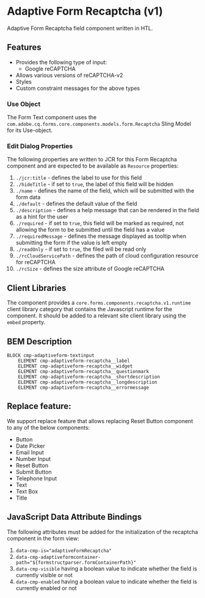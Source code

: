<!--
Copyright 2023 Adobe

Licensed under the Apache License, Version 2.0 (the "License");
you may not use this file except in compliance with the License.
You may obtain a copy of the License at

    http://www.apache.org/licenses/LICENSE-2.0

Unless required by applicable law or agreed to in writing, software
distributed under the License is distributed on an "AS IS" BASIS,
WITHOUT WARRANTIES OR CONDITIONS OF ANY KIND, either express or implied.
See the License for the specific language governing permissions and
limitations under the License.
-->
Adaptive Form Recaptcha (v1)
====
Adaptive Form Recaptcha field component written in HTL.

## Features

* Provides the following type of input:
  * Google reCAPTCHA
* Allows various versions of reCAPTCHA-v2
* Styles
* Custom constraint messages for the above types

### Use Object
The Form Text component uses the `com.adobe.cq.forms.core.components.models.form.Recaptcha` Sling Model for its Use-object.

### Edit Dialog Properties
The following properties are written to JCR for this Form Recaptcha component and are expected to be available as `Resource` properties:

1. `./jcr:title` - defines the label to use for this field
2. `./hideTitle` - if set to `true`, the label of this field will be hidden
3. `./name` - defines the name of the field, which will be submitted with the form data
4. `./default` - defines the default value of the field
5. `./description` - defines a help message that can be rendered in the field as a hint for the user
6. `./required` - if set to `true`, this field will be marked as required, not allowing the form to be submitted until the field has a value
7. `./requiredMessage` - defines the message displayed as tooltip when submitting the form if the value is left empty
8. `./readOnly` - if set to `true`, the filed will be read only
9. `./rcCloudServicePath` - defines the path of cloud configuration resource for reCAPTCHA
10. `./rcSize` - defines the size attribute of Google reCAPTCHA

## Client Libraries
The component provides a `core.forms.components.recaptcha.v1.runtime` client library category that contains the Javascript runtime for the component.
It should be added to a relevant site client library using the `embed` property.


## BEM Description
```
BLOCK cmp-adaptiveform-textinput
    ELEMENT cmp-adaptiveform-recaptcha__label
    ELEMENT cmp-adaptiveform-recaptcha__widget
    ELEMENT cmp-adaptiveform-recaptcha__questionmark
    ELEMENT cmp-adaptiveform-recaptcha__shortdescription
    ELEMENT cmp-adaptiveform-recaptcha__longdescription
    ELEMENT cmp-adaptiveform-recaptcha__errormessage
```

## Replace feature:
We support replace feature that allows replacing Reset Button component to any of the below components:

* Button
* Date Picker
* Email Input
* Number Input
* Reset Button
* Submit Button
* Telephone Input
* Text
* Text Box
* Title

## JavaScript Data Attribute Bindings

The following attributes must be added for the initialization of the recaptcha component in the form view:
1. `data-cmp-is="adaptiveFormRecaptcha"`
2. `data-cmp-adaptiveformcontainer-path="${formstructparser.formContainerPath}"`
3. `data-cmp-visible` having a boolean value to indicate whether the field is currently visible or not
4. `data-cmp-enabled` having a boolean value to indicate whether the field is currently enabled or not